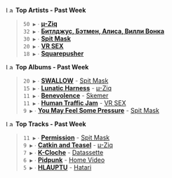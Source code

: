 <!--START_LASTFM_ARTISTS:{"period": "7day", "rows": 5}-->
<a href="https://last.fm" target="_blank"><img src="https://user-images.githubusercontent.com/17434202/215290617-e793598d-d7c9-428f-9975-156db1ba89cc.svg" alt="Last.fm Logo" width="18" height="13"/></a> **Top Artists - Past Week**

> `50 ▶️` ∙ **[µ-Ziq](https://www.last.fm/music/%C2%B5-Ziq)**<br/>
> `32 ▶️` ∙ **[Битлджус, Бэтмен, Алиса, Вилли Вонка](https://www.last.fm/music/%D0%91%D0%B8%D1%82%D0%BB%D0%B4%D0%B6%D1%83%D1%81,+%D0%91%D1%8D%D1%82%D0%BC%D0%B5%D0%BD,+%D0%90%D0%BB%D0%B8%D1%81%D0%B0,+%D0%92%D0%B8%D0%BB%D0%BB%D0%B8+%D0%92%D0%BE%D0%BD%D0%BA%D0%B0)**<br/>
> `30 ▶️` ∙ **[Spit Mask](https://www.last.fm/music/Spit+Mask)**<br/>
> `20 ▶️` ∙ **[VR SEX](https://www.last.fm/music/VR+SEX)**<br/>
> `18 ▶️` ∙ **[Squarepusher](https://www.last.fm/music/Squarepusher)**<br/>
<!--END_LASTFM_ARTISTS-->

<!--START_LASTFM_ALBUMS:{"period": "7day", "rows": 5}-->
<a href="https://last.fm" target="_blank"><img src="https://user-images.githubusercontent.com/17434202/215290617-e793598d-d7c9-428f-9975-156db1ba89cc.svg" alt="Last.fm Logo" width="18" height="13"/></a> **Top Albums - Past Week**

> `20 ▶️` ∙ **[SWALLOW](https://www.last.fm/music/Spit+Mask/SWALLOW)** - [Spit Mask](https://www.last.fm/music/Spit+Mask)<br/>
> `15 ▶️` ∙ **[Lunatic Harness](https://www.last.fm/music/%C2%B5-Ziq/Lunatic+Harness)** - [µ-Ziq](https://www.last.fm/music/%C2%B5-Ziq)<br/>
> `11 ▶️` ∙ **[Benevolence](https://www.last.fm/music/Skemer/Benevolence)** - [Skemer](https://www.last.fm/music/Skemer)<br/>
> `11 ▶️` ∙ **[Human Traffic Jam](https://www.last.fm/music/VR+SEX/Human+Traffic+Jam)** - [VR SEX](https://www.last.fm/music/VR+SEX)<br/>
> `9 ▶️` ∙ **[You May Feel Some Pressure](https://www.last.fm/music/Spit+Mask/You+May+Feel+Some+Pressure)** - [Spit Mask](https://www.last.fm/music/Spit+Mask)<br/>
<!--END_LASTFM_ALBUMS-->

<!--START_LASTFM_TRACKS:{"period": "7day", "rows": 5}-->
<a href="https://last.fm" target="_blank"><img src="https://user-images.githubusercontent.com/17434202/215290617-e793598d-d7c9-428f-9975-156db1ba89cc.svg" alt="Last.fm Logo" width="18" height="13"/></a> **Top Tracks - Past Week**

> `11 ▶️` ∙ **[Permission](https://www.last.fm/music/Spit+Mask/_/Permission)** - [Spit Mask](https://www.last.fm/music/Spit+Mask)<br/>
> `9 ▶️` ∙ **[Catkin and Teasel](https://www.last.fm/music/%C2%B5-Ziq/_/Catkin+and+Teasel)** - [µ-Ziq](https://www.last.fm/music/%C2%B5-Ziq)<br/>
> `7 ▶️` ∙ **[K-Cloche](https://www.last.fm/music/Datassette/_/K-Cloche)** - [Datassette](https://www.last.fm/music/Datassette)<br/>
> `6 ▶️` ∙ **[Pidpunk](https://www.last.fm/music/Home+Video/_/Pidpunk)** - [Home Video](https://www.last.fm/music/Home+Video)<br/>
> `5 ▶️` ∙ **[HLAUPTU](https://www.last.fm/music/Hatari/_/HLAUPTU)** - [Hatari](https://www.last.fm/music/Hatari)<br/>
<!--END_LASTFM_TRACKS-->